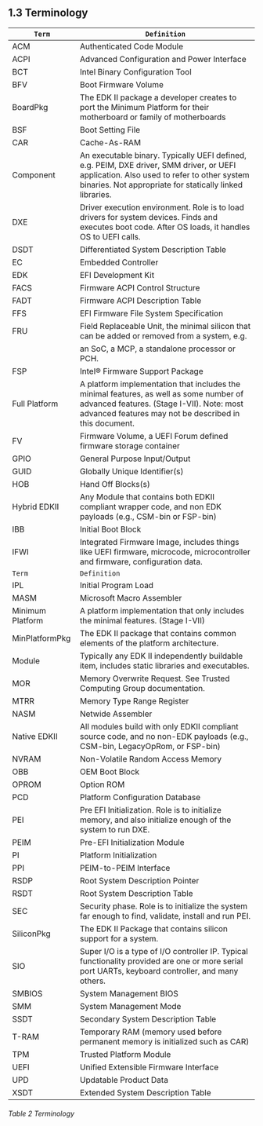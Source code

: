 <!--- @file
  1.3 Terminology

  Copyright (c) 2019, Intel Corporation. All rights reserved.<BR>

  Redistribution and use in source (original document form) and 'compiled'
  forms (converted to PDF, epub, HTML and other formats) with or without
  modification, are permitted provided that the following conditions are met:

  1) Redistributions of source code (original document form) must retain the
     above copyright notice, this list of conditions and the following
     disclaimer as the first lines of this file unmodified.

  2) Redistributions in compiled form (transformed to other DTDs, converted to
     PDF, epub, HTML and other formats) must reproduce the above copyright
     notice, this list of conditions and the following disclaimer in the
     documentation and/or other materials provided with the distribution.

  THIS DOCUMENTATION IS PROVIDED BY TIANOCORE PROJECT "AS IS" AND ANY EXPRESS OR
  IMPLIED WARRANTIES, INCLUDING, BUT NOT LIMITED TO, THE IMPLIED WARRANTIES OF
  MERCHANTABILITY AND FITNESS FOR A PARTICULAR PURPOSE ARE DISCLAIMED. IN NO
  EVENT SHALL TIANOCORE PROJECT  BE LIABLE FOR ANY DIRECT, INDIRECT, INCIDENTAL,
  SPECIAL, EXEMPLARY, OR CONSEQUENTIAL DAMAGES (INCLUDING, BUT NOT LIMITED TO,
  PROCUREMENT OF SUBSTITUTE GOODS OR SERVICES; LOSS OF USE, DATA, OR PROFITS;
  OR BUSINESS INTERRUPTION) HOWEVER CAUSED AND ON ANY THEORY OF LIABILITY,
  WHETHER IN CONTRACT, STRICT LIABILITY, OR TORT (INCLUDING NEGLIGENCE OR
  OTHERWISE) ARISING IN ANY WAY OUT OF THE USE OF THIS DOCUMENTATION, EVEN IF
  ADVISED OF THE POSSIBILITY OF SUCH DAMAGE.

-->

## 1.3 Terminology

| `Term`           | `Definition`                                                                                                                                                                                        |
| ---------------- | --------------------------------------------------------------------------------------------------------------------------------------------------------------------------------------------------- |
| ACM              | Authenticated Code Module                                                                                                                                                                           |
| ACPI             | Advanced Configuration and Power Interface                                                                                                                                                          |
| BCT              | Intel Binary Configuration Tool                                                                                                                                                                     |
| BFV              | Boot Firmware Volume                                                                                                                                                                                |
| BoardPkg         | The EDK II package a developer creates to port the Minimum Platform for their motherboard or family of motherboards                                                                                 |
| BSF              | Boot Setting File                                                                                                                                                                                   |
| CAR              | Cache-As-RAM                                                                                                                                                                                        |
| Component        | An executable binary. Typically UEFI defined, e.g. PEIM, DXE driver, SMM driver, or UEFI application. Also used to refer to other system binaries. Not appropriate for statically linked libraries. |
| DXE              | Driver execution environment. Role is to load drivers for system devices. Finds and executes boot code. After OS loads, it handles OS to UEFI calls.                                                |
| DSDT             | Differentiated System Description Table                                                                                                                                                             |
| EC               | Embedded Controller                                                                                                                                                                                 |
| EDK              | EFI Development Kit                                                                                                                                                                                 |
| FACS             | Firmware ACPI Control Structure                                                                                                                                                                     |
| FADT             | Firmware ACPI Description Table                                                                                                                                                                     |
| FFS              | EFI Firmware File System Specification                                                                                                                                                              |
| FRU              | Field Replaceable Unit, the minimal silicon that can be added or removed from a system, e.g.                                                                                                        |
|                  | an SoC, a MCP, a standalone processor or PCH.                                                                                                                                                       |
| FSP              | Intel&reg; Firmware Support Package                                                                                                                                                                   |
| Full Platform    | A platform implementation that includes the minimal features, as well as some number of advanced features. (Stage I-VII). Note: most advanced features may not be described in this document.       |
| FV               | Firmware Volume, a UEFI Forum defined firmware storage container                                                                                                                                    |
| GPIO             | General Purpose Input/Output                                                                                                                                                                        |
| GUID             | Globally Unique Identifier(s)                                                                                                                                                                       |
| HOB              | Hand Off Blocks(s)                                                                                                                                                                                  |
| Hybrid EDKII     | Any Module that contains both EDKII compliant wrapper code, and non EDK payloads (e.g., CSM-bin or FSP-bin)                                                                                         |
| IBB              | Initial Boot Block                                                                                                                                                                                  |
| IFWI             | Integrated Firmware Image, includes things like UEFI firmware, microcode, microcontroller and firmware, configuration data.                                                                         |
| `Term`           | `Definition`                                                                                                                                                                                        |
| IPL              | Initial Program Load                                                                                                                                                                                |
| MASM             | Microsoft Macro Assembler                                                                                                                                                                           |
| Minimum Platform | A platform implementation that only includes the minimal features. (Stage I-VII)                                                                                                                    |
| MinPlatformPkg   | The EDK II package that contains common elements of the platform architecture.                                                                                                                      |
| Module           | Typically any EDK II independently buildable item, includes static libraries and executables.                                                                                                       |
| MOR              | Memory Overwrite Request. See Trusted Computing Group documentation.                                                                                                                                |
| MTRR             | Memory Type Range Register                                                                                                                                                                          |
| NASM             | Netwide Assembler                                                                                                                                                                                   |
| Native EDKII     | All modules build with only EDKII compliant source code, and no non-EDK payloads (e.g., CSM-bin, LegacyOpRom, or FSP-bin)                                                                           |
| NVRAM            | Non-Volatile Random Access Memory                                                                                                                                                                   |
| OBB              | OEM Boot Block                                                                                                                                                                                      |
| OPROM            | Option ROM                                                                                                                                                                                          |
| PCD              | Platform Configuration Database                                                                                                                                                                     |
| PEI              | Pre EFI Initialization. Role is to initialize memory, and also initialize enough of the system to run DXE.                                                                                          |
| PEIM             | Pre-EFI Initialization Module                                                                                                                                                                       |
| PI               | Platform Initialization                                                                                                                                                                             |
| PPI              | PEIM-to-PEIM Interface                                                                                                                                                                              |
| RSDP             | Root System Description Pointer                                                                                                                                                                     |
| RSDT             | Root System Description Table                                                                                                                                                                       |
| SEC              | Security phase. Role is to initialize the system far enough to find, validate, install and run PEI.                                                                                                 |
| SiliconPkg       | The EDK II Package that contains silicon support for a system.                                                                                                                                      |
| SIO              | Super I/O is a type of I/O controller IP. Typical functionality provided are one or more serial port UARTs, keyboard controller, and many others.                                                   |
| SMBIOS           | System Management BIOS                                                                                                                                                                              |
| SMM              | System Management Mode                                                                                                                                                                              |
| SSDT             | Secondary System Description Table                                                                                                                                                                  |
| T-RAM            | Temporary RAM (memory used before permanent memory is initialized such as CAR)                                                                                                                      |
| TPM              | Trusted Platform Module                                                                                                                                                                             |
| UEFI             | Unified Extensible Firmware Interface                                                                                                                                                               |
| UPD              | Updatable Product Data                                                                                                                                                                              |
| XSDT             | Extended System Description Table                                                                                                                                                                   |

###### Table 2 Terminology
